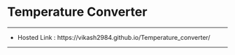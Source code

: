 # Temperature Converter
<hr>
<ul>
  <li>
    Hosted Link : https://vikash2984.github.io/Temperature_converter/
  </li>
</ul>
<hr>
